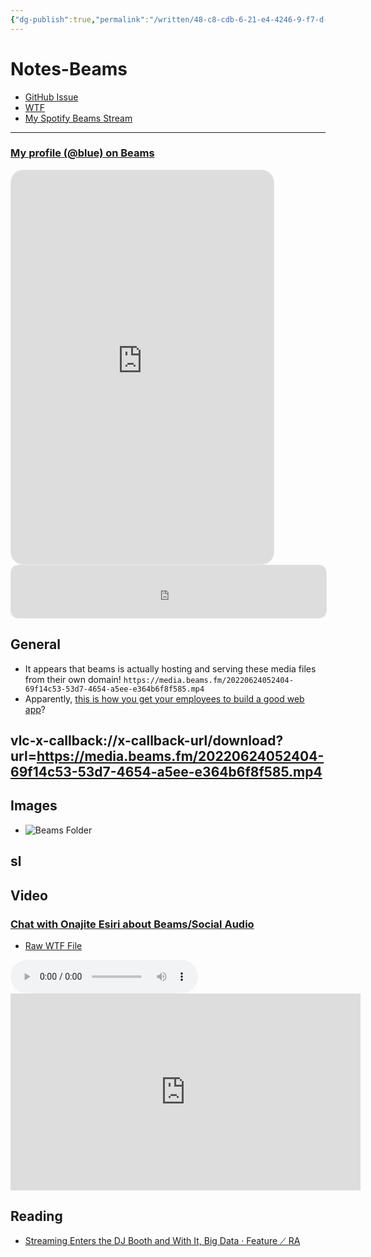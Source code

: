```yaml
---
{"dg-publish":true,"permalink":"/written/48-c8-cdb-6-21-e4-4246-9-f7-d-791-c45-c21426/","dgHomeLink":true,"dgPassFrontmatter":false}
---
```


# Notes-Beams

- [GitHub Issue](https://github.com/extratone/bilge/issues/248) 
- [WTF](https://davidblue.wtf/drafts/48C8CDB6-21E4-4246-9F7D-791C45C21426.html)
- [My Spotify Beams Stream](https://open.spotify.com/show/2VpqG3JqXvncliRaKurrWa)

---

### [My profile (@blue) on Beams](https://beams.fm/blue)

<iframe src="https://embed.beams.fm/profile?id=719567eb-0a9d-4f42-83c5-778c5beb7ddd" title="Beams.fm" allow="clipboard-write"  width="100%" frameborder="0" scrolling="no" allowtransparency="true" style="aspect-ratio: 2/3; max-width: 420px !important; margin-left: auto !important; margin-right: auto !important; border-radius: 20px; border: 1px solid rgba(0,0,0,0.1)"></iframe>

<iframe src="https://embed.beams.fm/profile-mini?id=719567eb-0a9d-4f42-83c5-778c5beb7ddd" title="Beams.fm" allow="clipboard-write" width="100%" height="84" frameborder="0" scrolling="no" allowtransparency="true" style="border-radius: 12px; border: 1px solid rgba(0,0,0,0.1)"></iframe>


## General

- It appears that beams is actually hosting and serving these media files from their own domain! `https://media.beams.fm/20220624052404-69f14c53-53d7-4654-a5ee-e364b6f8f585.mp4`
- Apparently, [this is how you get your employees to build a good web app](https://www.linkedin.com/posts/beamsfm_remoteteams-remotejobs-remotejob-activity-6890253379139178496-wEVz)?

vlc-x-callback://x-callback-url/download?url=https://media.beams.fm/20220624052404-69f14c53-53d7-4654-a5ee-e364b6f8f585.mp4
---

## Images

- ![Beams Folder](https://i.snap.as/Iqp1pEEt.png)

sl
---

## Video

### [Chat with Onajite Esiri about Beams/Social Audio](https://youtu.be/0ehFXDL3lWA)

- [Raw WTF File](https://davidblue.wtf/audio/beams.mp3)

<audio controls>
  <source src="https://davidblue.wtf/audio/beams.mp3">
</audio>

<iframe width="560" height="315" src="https://www.youtube.com/embed/0ehFXDL3lWA?controls=0" title="YouTube video player" frameborder="0" allow="accelerometer; autoplay; clipboard-write; encrypted-media; gyroscope; picture-in-picture" allowfullscreen></iframe>

## Reading

- [Streaming Enters the DJ Booth and With It, Big Data · Feature ⟋ RA](https://ra.co/features/4020)
